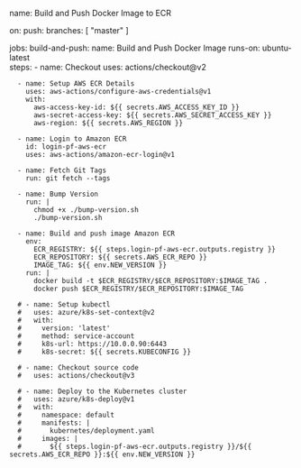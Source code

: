 name: Build and Push Docker Image to ECR

on: 
  push: 
    branches: [ "master" ]

jobs:
  build-and-push:
    name: Build and Push Docker Image
    runs-on: ubuntu-latest  
    steps:
      - name: Checkout
        uses: actions/checkout@v2    

      - name: Setup AWS ECR Details
        uses: aws-actions/configure-aws-credentials@v1
        with:
          aws-access-key-id: ${{ secrets.AWS_ACCESS_KEY_ID }}
          aws-secret-access-key: ${{ secrets.AWS_SECRET_ACCESS_KEY }}
          aws-region: ${{ secrets.AWS_REGION }}

      - name: Login to Amazon ECR
        id: login-pf-aws-ecr
        uses: aws-actions/amazon-ecr-login@v1

      - name: Fetch Git Tags
        run: git fetch --tags

      - name: Bump Version
        run: |
          chmod +x ./bump-version.sh
          ./bump-version.sh

      - name: Build and push image Amazon ECR
        env:
          ECR_REGISTRY: ${{ steps.login-pf-aws-ecr.outputs.registry }}
          ECR_REPOSITORY: ${{ secrets.AWS_ECR_REPO }}
          IMAGE_TAG: ${{ env.NEW_VERSION }}
        run: |
          docker build -t $ECR_REGISTRY/$ECR_REPOSITORY:$IMAGE_TAG .
          docker push $ECR_REGISTRY/$ECR_REPOSITORY:$IMAGE_TAG
          
      # - name: Setup kubectl
      #   uses: azure/k8s-set-context@v2
      #   with:
      #     version: 'latest'
      #     method: service-account
      #     k8s-url: https://10.0.0.90:6443
      #     k8s-secret: ${{ secrets.KUBECONFIG }}
      
      # - name: Checkout source code
      #   uses: actions/checkout@v3

      # - name: Deploy to the Kubernetes cluster
      #   uses: azure/k8s-deploy@v1
      #   with:
      #     namespace: default
      #     manifests: |
      #       kubernetes/deployment.yaml
      #     images: |
      #       ${{ steps.login-pf-aws-ecr.outputs.registry }}/${{ secrets.AWS_ECR_REPO }}:${{ env.NEW_VERSION }}